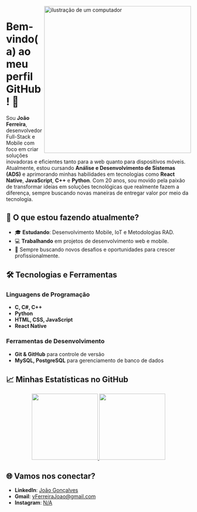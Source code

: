 <img src="https://raw.githubusercontent.com/MicaelliMedeiros/micaellimedeiros/master/image/computer-illustration.png" alt="ilustração de um computador" min-width="400px" max-width="400px" width="400px" align="right">

# Bem-vindo(a) ao meu perfil GitHub! 👋

Sou **João Ferreira**, desenvolvedor Full-Stack e Mobile com foco em criar soluções inovadoras e eficientes tanto para a web quanto para dispositivos móveis. Atualmente, estou cursando **Análise e Desenvolvimento de Sistemas (ADS)** e aprimorando minhas habilidades em tecnologias como **React Native**, **JavaScript**, **C++** e **Python**. Com 20 anos, sou movido pela paixão de transformar ideias em soluções tecnológicas que realmente fazem a diferença, sempre buscando novas maneiras de entregar valor por meio da tecnologia.

## 🚀 O que estou fazendo atualmente?

- 🎓 **Estudando**: Desenvolvimento Mobile, IoT e Metodologias RAD.
- 💻 **Trabalhando** em projetos de desenvolvimento web e mobile.
- 🔭 Sempre buscando novos desafios e oportunidades para crescer profissionalmente.

## 🛠️ Tecnologias e Ferramentas

### Linguagens de Programação
- **C, C#, C++**
- **Python**
- **HTML, CSS, JavaScript**
- **React Native**

### Ferramentas de Desenvolvimento
- **Git & GitHub** para controle de versão
- **MySQL, PostgreSQL** para gerenciamento de banco de dados

## 📈 Minhas Estatísticas no GitHub

<div align="center">
  <a href="https://github.com/yJoaoFerreira">
    <img height="180em" src="https://github-readme-stats.vercel.app/api?username=yJoaoFerreira&show_icons=true&theme=tokyonight&include_all_commits=true&count_private=true"/>
    <img height="180em" src="https://github-readme-stats.vercel.app/api/top-langs/?username=yJoaoFerreira&layout=compact&langs_count=6&theme=tokyonight"/>
  </a>
</div>

## 🌐 Vamos nos conectar?

- **LinkedIn**: [João Gonçalves](https://www.linkedin.com/in/joão-gonçalves-b21855322/)
- **Gmail**: [yFerreiraJoao@gmail.com](mailto:yFerreiraJoao@gmail.com)
- **Instagram**: [N/A](https://www.instagram.com/#)
